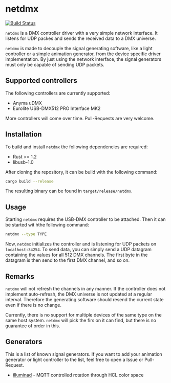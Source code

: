 # netdmx

[![Build Status](https://travis-ci.org/fooker/netdmx.svg?branch=master)](https://travis-ci.org/fooker/netdmx)

`netdmx` is a DMX controller driver with a very simple network interface.
It listens for UDP packes and sends the received data to a DMX universe.

`netdmx` is made to decouple the signal generating software, like a light controller or a simple animation generator, from the device specific driver implementation.
By just using the network interface, the signal generators must only be capable of sending UDP packets.


## Supported controllers

The following controllers are currently supported:
* Anyma uDMX
* Eurolite USB-DMX512 PRO Interface MK2 

More controllers will come over time. Pull-Requests are very welcome.


## Installation

To build and install `netdmx` the following dependencies are required:
* Rust >= 1.2
* libusb-1.0

After cloning the repository, it can be build with the following command:
``` bash
cargo build --release
```

The resulting binary can be found in `target/release/netdmx`.


## Usage

Starting `netdmx` requires the USB-DMX controller to be attached.
Then it can be started wit hthe following command:
``` bash
netdmx --type TYPE
```

Now, `netdmx` initializes the controller and is listening for UDP packets on `localhost:34254`.
To send data, you can simply send a UDP datagram containing the values for all 512 DMX channels.
The first byte in the datagram is then send to the first DMX channel, and so on. 


## Remarks

`netdmx` will not refresh the channels in any manner.
If the controller does not implement auto-refresh, the DMX universe is not updated at a regular interval.
Therefore the generating software should resend the current state even if there is no change.

Currently, there is no support for multiple devices of the same type on the same host system.
`netdmx` will pick the firs on it can find, but there is no guarantee of order in this.


## Generators

This is a list of known signal generators.
If you want to add your animation generator or light controller to the list, feel free to open a Issue or Pull-Request.

* [illuminad](https://git.maglab.space/mag.lab/illuminad) - MQTT controlled rotation through HCL color space 
